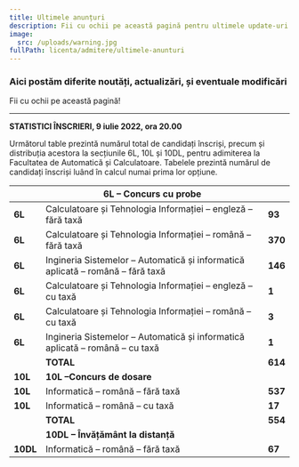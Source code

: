 ```yaml
---
title: Ultimele anunțuri
description: Fii cu ochii pe această pagină pentru ultimele update-uri!
image:
  src: /uploads/warning.jpg
fullPath: licenta/admitere/ultimele-anunturi
---
```

### Aici postăm diferite noutăți, actualizări, și eventuale modificări

Fii cu ochii pe această pagină!

- - -

**STATISTICI ÎNSCRIERI, 9 iulie 2022, ora 20.00**

Următorul table prezintă numărul total de candidați înscriși, precum și distribuția acestora la secțiunile 6L, 10L și 10DL, pentru adimiterea la Facultatea de Automatică și Calculatoare. 
Tabelele prezintă numărul de candidați înscriși luând în calcul numai prima lor opțiune.

|          | **6L – Concurs cu probe**                                                      |         |
| -------- | ------------------------------------------------------------------------------ | ------- |
| **6L**   | Calculatoare și Tehnologia Informației – engleză – fără taxă                   | **93**  |
| **6L**   | Calculatoare și Tehnologia Informației – română – fără taxă                    | **370** |
| **6L**   | Ingineria Sistemelor – Automatică și informatică aplicată – română – fără taxă | **146** |
| **6L**   | Calculatoare și Tehnologia Informației – engleză – cu taxă                     | **1**   |
| **6L**   | Calculatoare și Tehnologia Informației – română – cu taxă                      | **3**   |
| **6L**   | Ingineria Sistemelor – Automatică și informatică aplicată – română – cu taxă   | **1**   |
|          | **TOTAL**                                                                      | **614** |
| **10L**  | **10L –Concurs de dosare**                                                     |         |
| **10L**  | Informatică – română – fără taxă                                               | **537** |
| **10L**  | Informatică – română – cu taxă                                                 | **17**  |
|          | **TOTAL**                                                                      | **554** |
|          | **10DL – Învățământ la distanță**                                              |         |
| **10DL** | Informatică – română – fără taxă                                               | **67**  |